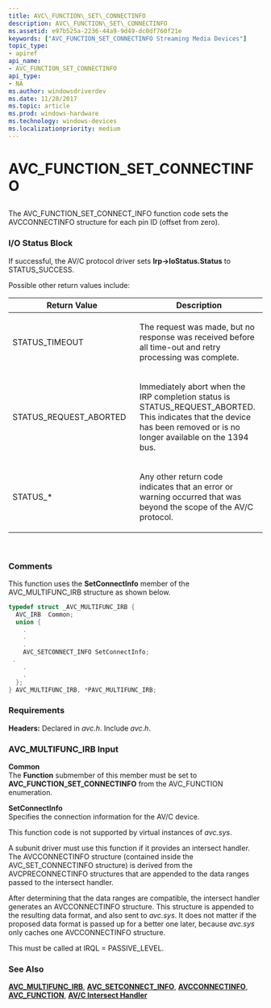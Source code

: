 ```yaml
---
title: AVC\_FUNCTION\_SET\_CONNECTINFO
description: AVC\_FUNCTION\_SET\_CONNECTINFO
ms.assetid: e97b525a-2236-44a9-9d49-dc0df760f21e
keywords: ["AVC_FUNCTION_SET_CONNECTINFO Streaming Media Devices"]
topic_type:
- apiref
api_name:
- AVC_FUNCTION_SET_CONNECTINFO
api_type:
- NA
ms.author: windowsdriverdev
ms.date: 11/28/2017
ms.topic: article
ms.prod: windows-hardware
ms.technology: windows-devices
ms.localizationpriority: medium
---
```


# AVC\_FUNCTION\_SET\_CONNECTINFO


## <span id="ddk_avc_function_set_connectinfo_ks"></span><span id="DDK_AVC_FUNCTION_SET_CONNECTINFO_KS"></span>


The AVC\_FUNCTION\_SET\_CONNECT\_INFO function code sets the AVCCONNECTINFO structure for each pin ID (offset from zero).

### I/O Status Block

If successful, the AV/C protocol driver sets **Irp-&gt;IoStatus.Status** to STATUS\_SUCCESS.

Possible other return values include:

<table>
<colgroup>
<col width="50%" />
<col width="50%" />
</colgroup>
<thead>
<tr class="header">
<th>Return Value</th>
<th>Description</th>
</tr>
</thead>
<tbody>
<tr class="odd">
<td><p>STATUS_TIMEOUT</p></td>
<td><p>The request was made, but no response was received before all time-out and retry processing was complete.</p></td>
</tr>
<tr class="even">
<td><p>STATUS_REQUEST_ABORTED</p></td>
<td><p>Immediately abort when the IRP completion status is STATUS_REQUEST_ABORTED. This indicates that the device has been removed or is no longer available on the 1394 bus.</p></td>
</tr>
<tr class="odd">
<td><p>STATUS_*</p></td>
<td><p>Any other return code indicates that an error or warning occurred that was beyond the scope of the AV/C protocol.</p></td>
</tr>
</tbody>
</table>

 

### Comments

This function uses the **SetConnectInfo** member of the AVC\_MULTIFUNC\_IRB structure as shown below.

```cpp
typedef struct _AVC_MULTIFUNC_IRB {
  AVC_IRB  Common;
  union {
    .
    .
    .
    AVC_SETCONNECT_INFO SetConnectInfo;
 .
    .
    .
  };
} AVC_MULTIFUNC_IRB, *PAVC_MULTIFUNC_IRB;
```

### Requirements

**Headers:** Declared in *avc.h*. Include *avc.h*.

### AVC\_MULTIFUNC\_IRB Input

**Common**  
The **Function** submember of this member must be set to **AVC\_FUNCTION\_SET\_CONNECTINFO** from the AVC\_FUNCTION enumeration.

<span id="SetConnectInfo"></span><span id="setconnectinfo"></span><span id="SETCONNECTINFO"></span>**SetConnectInfo**  
Specifies the connection information for the AV/C device.

This function code is not supported by virtual instances of *avc.sys*.

A subunit driver must use this function if it provides an intersect handler. The AVCCONNECTINFO structure (contained inside the AVC\_SET\_CONNECTINFO structure) is derived from the AVCPRECONNECTINFO structures that are appended to the data ranges passed to the intersect handler.

After determining that the data ranges are compatible, the intersect handler generates an AVCCONNECTINFO structure. This structure is appended to the resulting data format, and also sent to *avc.sys*. It does not matter if the proposed data format is passed up for a better one later, because *avc.sys* only caches one AVCCONNECTINFO structure.

This must be called at IRQL = PASSIVE\_LEVEL.

### See Also

[**AVC\_MULTIFUNC\_IRB**](https://msdn.microsoft.com/library/windows/hardware/ff554177), [**AVC\_SETCONNECT\_INFO**](https://msdn.microsoft.com/library/windows/hardware/ff554192), [**AVCCONNECTINFO**](https://msdn.microsoft.com/library/windows/hardware/ff554101), [**AVC\_FUNCTION**](https://msdn.microsoft.com/library/windows/hardware/ff554145), [**AV/C Intersect Handler**](https://msdn.microsoft.com/library/windows/hardware/ff556379)

 

 





